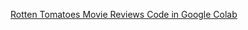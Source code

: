 <a href="https://colab.research.google.com/drive/1MD1JwyfrJufaVWtd91P7TGJnPHrnzYzg?usp=drive_link">Rotten Tomatoes Movie Reviews Code in Google Colab</a>
